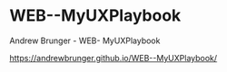 # WEB--MyUXPlaybook
Andrew Brunger - WEB- MyUXPlaybook


https://andrewbrunger.github.io/WEB--MyUXPlaybook/
